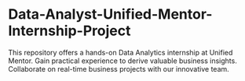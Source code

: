 # Data-Analyst-Unified-Mentor-Internship-Project

This repository offers a hands-on Data Analytics internship at Unified Mentor. Gain practical experience to derive valuable business insights. Collaborate on real-time business projects with our innovative team.
